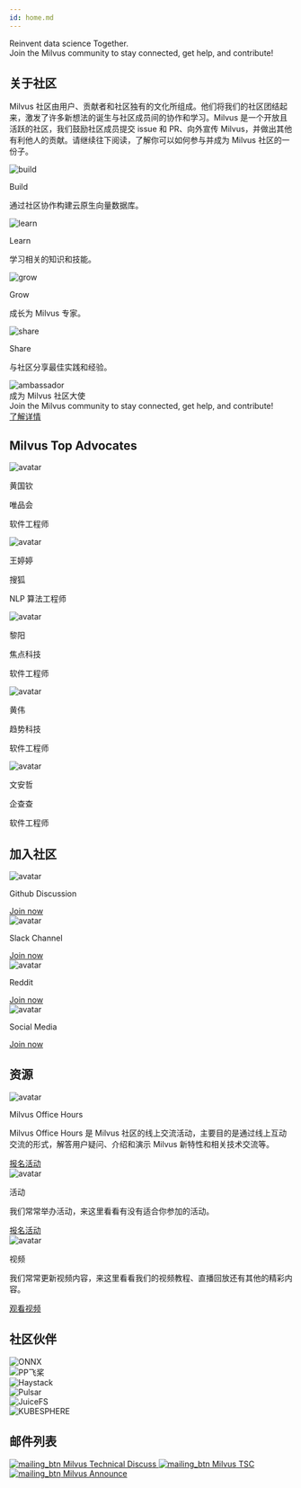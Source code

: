 ```yaml
---
id: home.md
---
```


<div class="community-h1-wrapper">

  <div class="title">
    Reinvent data science Together.
  </div>

  <div class="sub-title">
    Join the Milvus community to stay connected, get help, and contribute!
  </div>

</div>

## 关于社区

Milvus 社区由用户、贡献者和社区独有的文化所组成。他们将我们的社区团结起来，激发了许多新想法的诞生与社区成员间的协作和学习。Milvus 是一个开放且活跃的社区，我们鼓励社区成员提交 issue 和 PR、向外宣传 Milvus，并做出其他有利他人的贡献。请继续往下阅读，了解你可以如何参与并成为 Milvus 社区的一份子。

<div class="about-wrapper">

  <div class="about-card-container">
    <img src="../../assets/home_build.svg" alt="build" />
    <p class="about-title">Build</p>
    <p>通过社区协作构建云原生向量数据库。</p>
  </div>

  <div class="about-card-container">
    <img src="../../assets/home_learn.svg" alt="learn" />
    <p class="about-title">Learn</p>
    <p>学习相关的知识和技能。</p>
  </div>

  <div class="about-card-container">
    <img src="../../assets/home_grow.svg" alt="grow" />
    <p class="about-title">Grow</p>
    <p>成长为 Milvus 专家。</p>
  </div>

  <div class="about-card-container">
    <img src="../../assets/home_share.svg" alt="share" />
    <p class="about-title">Share</p>
    <p>与社区分享最佳实践和经验。</p>
  </div>

</div>

<div class="advocate-banner">

  <div class="img-container">
    <img src="../../assets/ambassador.png" alt="ambassador" />
  </div>

  <div class="banner-container">
    <div class="banner-title">
      <div class="title">成为 Milvus 社区大使</div>
      <div class="subtitle">Join the Milvus community to stay connected, get help, and contribute!</div>
    </div>
    <a href="/community/milvus_advocate.md" class="secondaryBtnSm">
      了解详情
    </a>
  </div>

</div>

## Milvus Top Advocates

<div class="advocates-wrapper">

  <div class="advocates-card-container">
    <div class="img-container">
      <img src="../../assets/gq_huang.png" alt="avatar" />
    </div>
    <p class="advocate-name">黄国钦</p>
    <p class="advocate-co">唯品会</p>
    <p class="advocate-title">软件工程师</p>
  </div>

  <div class="advocates-card-container">
    <div class="img-container">
      <img src="../../assets/tt_wang.png" alt="avatar" />
    </div>
    <p class="advocate-name">王婷婷</p>
    <p class="advocate-co">搜狐</p>
    <p class="advocate-title">NLP 算法工程师</p>
  </div>

  <div class="advocates-card-container">
    <div class="img-container">
      <img src="../../assets/y_li.png" alt="avatar" />
    </div>
    <p class="advocate-name">黎阳</p>
    <p class="advocate-co">焦点科技</p>
    <p class="advocate-title">软件工程师</p>
  </div>

  <div class="advocates-card-container">
    <div class="img-container">
      <img src="../../assets/wei_huang.png" alt="avatar" />
    </div>
    <p class="advocate-name">黄伟</p>
    <p class="advocate-co">趋势科技</p>
    <p class="advocate-title">软件工程师</p>
  </div>

  <div class="advocates-card-container">
    <div class="img-container">
      <img src="../../assets/az_wen.png" alt="avatar" />
    </div>
    <p class="advocate-name">文安哲</p>
    <p class="advocate-co">企查查</p>
    <p class="advocate-title">软件工程师</p>
  </div>

</div>

## 加入社区

<div class="join-wrapper">

  <div class="join-card-container">
    <div class="img-container">
      <img src="../../assets/github.png" alt="avatar" />
    </div>
    <p class="label">Github Discussion</p>
    <a href="https://github.com/milvus-io/milvus/discussions" class="secondaryBtnSm">
      Join now
    </a>
  </div>

  <div class="join-card-container">
    <img src="../../assets/slack.svg" alt="avatar" />
    <p class="label">Slack Channel</p>
    <a href="https://slack.milvus.io/" class="secondaryBtnSm">
      Join now
    </a>
  </div>

  <div class="join-card-container">
    <img src="../../assets/reddit.svg" alt="avatar" />
    <p class="label">Reddit</p>
    <a href="https://www.reddit.com/r/vectordatabase/" class="secondaryBtnSm">
      Join now
    </a>
  </div>

  <div class="join-card-container">
    <img src="../../assets/twitter.svg" alt="avatar" />
    <p class="label">Social Media</p>
    <a href="https://twitter.com/milvusio" class="secondaryBtnSm">
      Join now
    </a>
  </div>

</div>

## 资源

<div class="resource-wrapper">

  <div class="resource-card-container">
    <img src="../../assets/resource_meeting.svg" alt="avatar" />
    <p class="label">Milvus Office Hours</p>
    <p class="content">Milvus Office Hours 是 Milvus 社区的线上交流活动，主要目的是通过线上互动交流的形式，解答用户疑问、介绍和演示 Milvus 新特性和相关技术交流等。</p>
    <a href="https://docs.qq.com/doc/DTWtOUVN0WndQUVhH">
      报名活动
    </a>
  </div>

  <div class="resource-card-container">
    <img src="../../assets/resource_event.svg" alt="avatar" />
    <p class="label">活动</p>
    <p class="content">我们常常举办活动，来这里看看有没有适合你参加的活动。</p>
    <a href="https://www.huodongxing.com/people/3672000551325?type=pub">
      报名活动
    </a>
  </div>

  <div class="resource-card-container">
    <img src="../../assets/resource_video.svg" alt="avatar" />
    <p class="label">视频</p>
    <p class="content">我们常常更新视频内容，来这里看看我们的视频教程、直播回放还有其他的精彩内容。</p>
    <a href="https://space.bilibili.com/478166626?spm_id_from=333.33.b_73656375726974794f75744c696e6b.1">
      观看视频
    </a>
  </div>

</div>

## 社区伙伴

<div class="partners-wrapper">

  <div class="img-container">
    <img src="../../assets/onnx.png" alt="ONNX" />
  </div>
  <div class="img-container">
    <img src="../../assets/paddle.png" alt="PP飞桨" />
  </div>
  <div class="img-container">
    <img src="../../assets/haystack.png" alt="Haystack" />
  </div>
  <div class="img-container">
    <img src="../../assets/pulsar.png" alt="Pulsar" />
  </div>
  <div class="img-container">
    <img src="../../assets/juice.png" alt="JuiceFS" />
  </div>
  <div class="img-container">
    <img src="../../assets/kubesphere.png" alt="KUBESPHERE" />
  </div>

</div>

## 邮件列表

<div class="mailing-wrapper">

  <a href="https://lists.lfaidata.foundation/g/milvus-technical-discuss" class="secondaryBtnSm" >
    <img src="../../assets/mailing_btn.svg" alt="mailing_btn" />
    Milvus Technical Discuss
  </a>

  <a href="https://lists.lfaidata.foundation/g/milvus-tsc" class="secondaryBtnSm" >
    <img src="../../assets/mailing_btn.svg" alt="mailing_btn" />
    Milvus TSC
  </a>

  <a href="https://lists.lfaidata.foundation/g/milvus-announce" class="secondaryBtnSm" >
    <img src="../../assets/mailing_btn.svg" alt="mailing_btn" />
    Milvus Announce
  </a>

</div>
